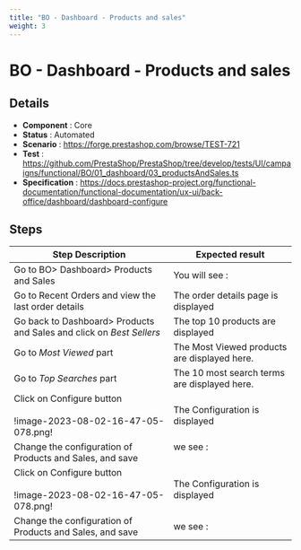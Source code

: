 ```yaml
---
title: "BO - Dashboard - Products and sales"
weight: 3
---
```


# BO - Dashboard - Products and sales
## Details
* **Component** : Core
* **Status** : Automated
* **Scenario** : https://forge.prestashop.com/browse/TEST-721
* **Test** : https://github.com/PrestaShop/PrestaShop/tree/develop/tests/UI/campaigns/functional/BO/01_dashboard/03_productsAndSales.ts
* **Specification** : https://docs.prestashop-project.org/functional-documentation/functional-documentation/ux-ui/back-office/dashboard/dashboard-configure

## Steps
| Step Description | Expected result |
| ----- | ----- |
| Go to BO> Dashboard> Products and Sales | You will see :<br>|Recent Orders|Best Sellers|Most Viewed|Top Searches| |
| Go to Recent Orders and view the last order details | The order details page is displayed |
| Go back to Dashboard> Products and Sales and click on _Best Sellers_ | The top 10 products are displayed |
| Go to _Most Viewed_ part | The Most Viewed products are displayed here. |
| Go to _Top Searches_ part | The 10 most search terms are displayed here. |
| Click on Configure button <br><br>!image-2023-08-02-16-47-05-078.png! | The Configuration is displayed |
| Change the configuration of Products and Sales, and save | we see :<br><br>|Recent Orders|Best Sellers|Most Viewed|Top Searches|<br>|last 5 orders|Top 5 products|Most 5 Viewed|Top 5 most search terms| |
| Click on Configure button <br><br>!image-2023-08-02-16-47-05-078.png! | The Configuration is displayed |
| Change the configuration of Products and Sales, and save | we see :<br>|Recent Orders|Best Sellers|Most Viewed|Top Searches|<br>|last 10 orders|Top 10 products|Most 10 Viewed|Top 10 most search terms| |

